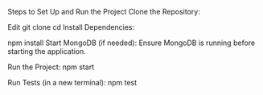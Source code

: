 Steps to Set Up and Run the Project
Clone the Repository:


Edit
git clone <repository-url>
cd <project-folder>
Install Dependencies:


npm install
Start MongoDB (if needed):
Ensure MongoDB is running before starting the application.

Run the Project:
npm start

Run Tests (in a new terminal):
npm test
